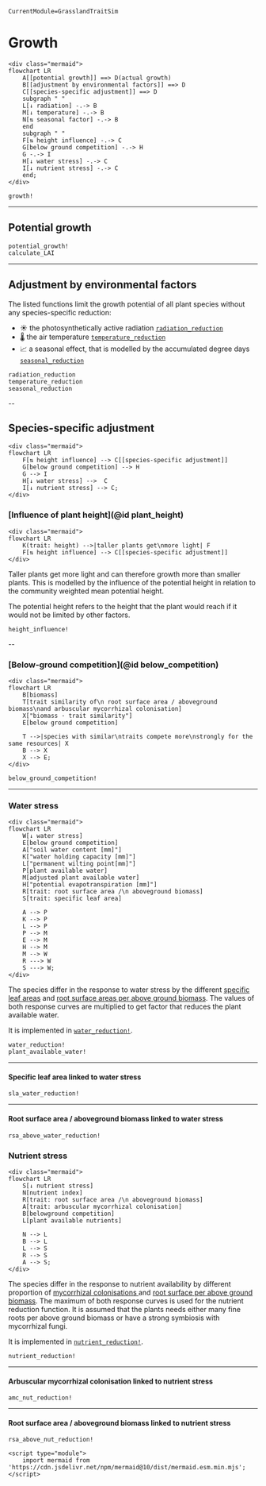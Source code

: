 ```@meta
CurrentModule=GrasslandTraitSim
```

# Growth

```@raw html
<div class="mermaid">
flowchart LR
    A[[potential growth]] ==> D(actual growth)
    B[[adjustment by environmental factors]] ==> D
    C[[species-specific adjustment]] ==> D
    subgraph " "
    L[↓ radiation] -.-> B
    M[↓ temperature] -.-> B
    N[⇅ seasonal factor] -.-> B
    end
    subgraph " "
    F[⇅ height influence] -.-> C
    G[below ground competition] -.-> H
    G -.-> I
    H[↓ water stress] -.-> C
    I[↓ nutrient stress] -.-> C
    end;
</div>
```

```@docs
growth!
```

---
## Potential growth

```@docs
potential_growth!
calculate_LAI
```

---- 
## Adjustment by environmental factors

The listed functions limit the growth potential of all 
plant species without any species-specific reduction:
- ☀ the photosynthetically active radiation [`radiation_reduction`](@ref)
- 🌡 the air temperature [`temperature_reduction`](@ref)
- 📈 a seasonal effect, that is modelled by the accumulated degree days [`seasonal_reduction`](@ref)

```@docs
radiation_reduction
temperature_reduction
seasonal_reduction
```

--
## Species-specific adjustment

```@raw html
<div class="mermaid">
flowchart LR
    F[⇅ height influence] --> C[[species-specific adjustment]]
    G[below ground competition] --> H
    G --> I
    H[↓ water stress] -->  C
    I[↓ nutrient stress] --> C;
</div>
```


### [Influence of plant height](@id plant_height)

```@raw html
<div class="mermaid">
flowchart LR
    K(trait: height) -->|taller plants get\nmore light| F
    F[⇅ height influence] --> C[[species-specific adjustment]]
</div>
```

Taller plants get more light and can therefore growth more than smaller plants. 
This is modelled by the influence of the potential height in relation to the community 
weighted mean potential height.

The potential height refers to the height that the plant would reach 
if it would not be limited by other factors.

```@docs	
height_influence!
```

--
### [Below-ground competition](@id below_competition)

```@raw html
<div class="mermaid">
flowchart LR
    B[biomass] 
    T[trait similarity of\n root surface area / aboveground biomass\nand arbuscular mycorrhizal colonisation]
    X["biomass · trait similarity"]
    E[below ground competition]

    T -->|species with similar\ntraits compete more\nstrongly for the same resources| X
    B --> X
    X --> E;
</div>
```

```@docs
below_ground_competition!
```

----
### Water stress

```@raw html
<div class="mermaid">
flowchart LR
    W[↓ water stress] 
    E[below ground competition]
    A["soil water content [mm]"]
    K["water holding capacity [mm]"]
    L["permanent wilting point[mm]"]
    P[plant available water]
    M[adjusted plant available water]
    H["potential evapotranspiration [mm]"]
    R[trait: root surface area /\n aboveground biomass]
    S[trait: specific leaf area]

    A --> P
    K --> P
    L --> P
    P --> M
    E --> M
    H --> M
    M --> W
    R ---> W
    S ---> W;
</div>
```

The species differ in the response to water stress by the different [specific leaf areas](@ref "Specific leaf area linked to water stress") and [root surface areas per above ground biomass](@ref "Root surface area / aboveground biomass linked to water stress"). The values of both response curves are multiplied to get factor that reduces the plant available water.

It is implemented in [`water_reduction!`](@ref).

```@docs
water_reduction!
plant_available_water!
```

---
#### Specific leaf area linked to water stress

```@docs
sla_water_reduction!
```

--- 
#### Root surface area / aboveground biomass linked to water stress

```@docs
rsa_above_water_reduction!
```

### Nutrient stress

```@raw html
<div class="mermaid">
flowchart LR
    S[↓ nutrient stress] 
    N[nutrient index]
    R[trait: root surface area /\n aboveground biomass]
    A[trait: arbuscular mycorrhizal colonisation]
    B[belowground competition]
    L[plant available nutrients]

    N --> L
    B --> L
    L --> S
    R --> S
    A --> S;
</div>
```

The species differ in the response to nutrient availability by different proportion of [mycorrhizal colonisations ](@ref "Arbuscular mycorrhizal colonisation linked to nutrient stress") and [root surface per above ground biomass](@ref "Root surface area / aboveground biomass linked to nutrient stress"). The maximum of both response curves is used for the nutrient reduction function. It is assumed that the plants needs either many fine roots per above ground biomass or have a strong symbiosis with mycorrhizal fungi. 

It is implemented in [`nutrient_reduction!`](@ref).

```@docs
nutrient_reduction!
```

---
#### Arbuscular mycorrhizal colonisation linked to nutrient stress

```@docs
amc_nut_reduction!
```

---
#### Root surface area / aboveground biomass linked to nutrient stress

```@docs
rsa_above_nut_reduction!
```

```@raw html
<script type="module">
    import mermaid from 'https://cdn.jsdelivr.net/npm/mermaid@10/dist/mermaid.esm.min.mjs';
</script> 
```